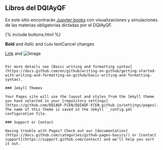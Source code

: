 ## Libros del DQIAyQF

En este sitio encontrarán [Jupyter books](https://jupyterbook.org/intro.html) con visualizaciones y simulaciones de las materias obligatorias dictadas por el DQIAyQF.

{% include buttons.html %}
</body>
</html>


**Bold** and _Italic_ and `Code` textCancel changes

[Link](url) and ![Image](src)
```

For more details see [Basic writing and formatting syntax](https://docs.github.com/en/github/writing-on-github/getting-started-with-writing-and-formatting-on-github/basic-writing-and-formatting-syntax).

### Jekyll Themes

Your Pages site will use the layout and styles from the Jekyll theme you have selected in your [repository settings](https://github.com/DQIAQF-FCEN/DQIAQF-FCEN.github.io/settings/pages). The name of this theme is saved in the Jekyll `_config.yml` configuration file.

### Support or Contact

Having trouble with Pages? Check out our [documentation](https://docs.github.com/categories/github-pages-basics/) or [contact support](https://support.github.com/contact) and we’ll help you sort it out.
